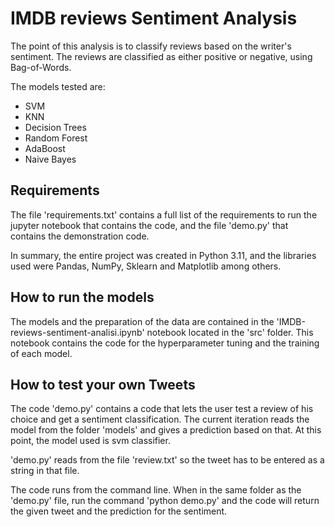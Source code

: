 # IMDB reviews Sentiment Analysis

The point of this analysis is to classify reviews based on the writer's sentiment. The reviews are classified as either positive or negative, using Bag-of-Words.

The models tested are:

+ SVM
+ KNN
+ Decision Trees
+ Random Forest
+ AdaBoost
+ Naive Bayes

## Requirements

The file 'requirements.txt' contains a full list of the requirements to run the jupyter notebook that contains the code, and the file 'demo.py' that contains the demonstration code.

In summary, the entire project was created in Python 3.11, and the libraries used were Pandas, NumPy, Sklearn and Matplotlib among others.

## How to run the models

The models and the preparation of the data are contained in the 'IMDB-reviews-sentiment-analisi.ipynb' notebook located in the 'src' folder. This notebook contains the code for the hyperparameter tuning and the training of each model.

## How to test your own Tweets

The code 'demo.py' contains a code that lets the user test a review of his choice and get a sentiment classification. The current iteration reads the model from the folder 'models' and gives a prediction based on that. At this point, the model used is svm classifier.

'demo.py' reads from the file 'review.txt' so the tweet has to be entered as a string in that file.

The code runs from the command line. When in the same folder as the 'demo.py' file, run the command 'python demo.py' and the code will return the given tweet and the prediction for the sentiment.
